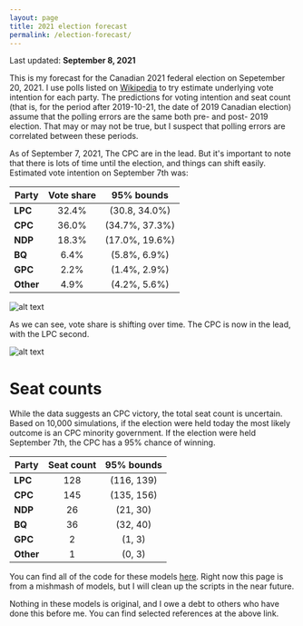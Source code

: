```yaml
---
layout: page
title: 2021 election forecast
permalink: /election-forecast/
---
```


Last updated: __September 8, 2021__

This is my forecast for the Canadian 2021 federal election on Sepetember 20, 2021. I use polls listed on [Wikipedia](https://en.wikipedia.org/wiki/Opinion_polling_for_the_2021_Canadian_federal_election) to try estimate underlying vote intention for each party. The predictions for voting intention and seat count (that is, for the period after 2019-10-21, the date of 2019 Canadian election) assume that the polling errors are the same both pre- and post- 2019 election. That may or may not be true, but I suspect that polling errors are correlated between these periods.

As of September 7, 2021, The CPC are in the lead. But it's important to note that there is lots of time until the election, and things can shift easily. Estimated vote intention on September 7th was:

|**Party**    | **Vote share**  | **95% bounds**     |
|-------------|:---------------:|:------------------:|
|**LPC**      | 32.4%           | (30.8, 34.0%)     |
|**CPC**      | 36.0%           | (34.7%, 37.3%)     |
|**NDP**      | 18.3%           | (17.0%, 19.6%)     |
|**BQ**       | 6.4%            | (5.8%, 6.9%)       |
|**GPC**      | 2.2%            | (1.4%, 2.9%)       |
|**Other**    | 4.9%            | (4.2%, 5.6%)       |

![alt text](https://github.com/sjwild/Canandian_Election_2021/raw/main/can_vote_intention_on_election_date.png "Density plot of estimated vote share per party.")

As we can see, vote share is shifting over time. The CPC is now in the lead, with the LPC second.

![alt text](https://github.com/sjwild/Canandian_Election_2021/raw/main/can_vote_intention_2019_2021.png "Vote share of Canadian parties from 2019 to 2021.")

# Seat counts

While the data suggests an CPC victory, the total seat count is uncertain. Based on 10,000 simulations, if the election were held today the most likely outcome is an CPC minority government. If the election were held September 7th, the CPC has a 95% chance of winning.

|**Party**    | **Seat count**  | **95% bounds**     |
|-------------|:---------------:|:------------------:|
|**LPC**      | 128             | (116, 139)         |
|**CPC**      | 145             | (135, 156)         |
|**NDP**      | 26              | (21, 30)           |
|**BQ**       | 36              | (32, 40)           |
|**GPC**      | 2               | (1, 3)             |
|**Other**    | 1               | (0, 3)             |

You can find all of the code for these models [here](https://github.com/sjwild/Canandian_Election_2021/raw/main/can_vote_intention_on_election_date.png). Right now this page is from a mishmash of models, but I will clean up the scripts in the near future. 

Nothing in these models is original, and I owe a debt to others who have done this before me. You can find selected references at the above link.
